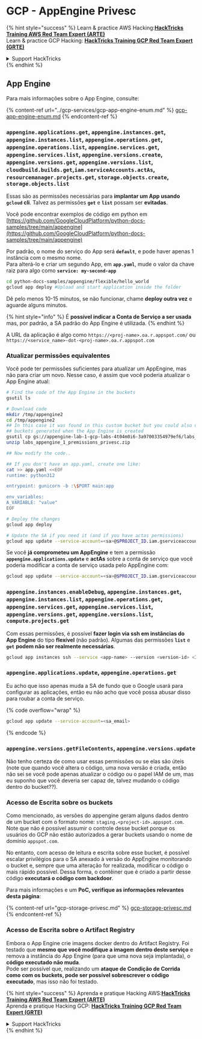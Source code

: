 # GCP - AppEngine Privesc

{% hint style="success" %}
Learn & practice AWS Hacking:<img src="../../../.gitbook/assets/image (1) (1) (1) (1).png" alt="" data-size="line">[**HackTricks Training AWS Red Team Expert (ARTE)**](https://training.hacktricks.xyz/courses/arte)<img src="../../../.gitbook/assets/image (1) (1) (1) (1).png" alt="" data-size="line">\
Learn & practice GCP Hacking: <img src="../../../.gitbook/assets/image (2) (1).png" alt="" data-size="line">[**HackTricks Training GCP Red Team Expert (GRTE)**<img src="../../../.gitbook/assets/image (2) (1).png" alt="" data-size="line">](https://training.hacktricks.xyz/courses/grte)

<details>

<summary>Support HackTricks</summary>

* Check the [**subscription plans**](https://github.com/sponsors/carlospolop)!
* **Join the** 💬 [**Discord group**](https://discord.gg/hRep4RUj7f) or the [**telegram group**](https://t.me/peass) or **follow** us on **Twitter** 🐦 [**@hacktricks\_live**](https://twitter.com/hacktricks_live)**.**
* **Share hacking tricks by submitting PRs to the** [**HackTricks**](https://github.com/carlospolop/hacktricks) and [**HackTricks Cloud**](https://github.com/carlospolop/hacktricks-cloud) github repos.

</details>
{% endhint %}

## App Engine

Para mais informações sobre o App Engine, consulte:

{% content-ref url="../gcp-services/gcp-app-engine-enum.md" %}
[gcp-app-engine-enum.md](../gcp-services/gcp-app-engine-enum.md)
{% endcontent-ref %}

### `appengine.applications.get`, `appengine.instances.get`, `appengine.instances.list`, `appengine.operations.get`, `appengine.operations.list`, `appengine.services.get`, `appengine.services.list`, `appengine.versions.create`, `appengine.versions.get`, `appengine.versions.list`, `cloudbuild.builds.get`,`iam.serviceAccounts.actAs`, `resourcemanager.projects.get`, `storage.objects.create`, `storage.objects.list`

Essas são as permissões necessárias para **implantar um App usando `gcloud` cli**. Talvez as permissões **`get`** e **`list`** possam ser **evitadas**.

Você pode encontrar exemplos de código em python em [https://github.com/GoogleCloudPlatform/python-docs-samples/tree/main/appengine](https://github.com/GoogleCloudPlatform/python-docs-samples/tree/main/appengine)

Por padrão, o nome do serviço do App será **`default`**, e pode haver apenas 1 instância com o mesmo nome.\
Para alterá-lo e criar um segundo App, em **`app.yaml`**, mude o valor da chave raiz para algo como **`service: my-second-app`**
```bash
cd python-docs-samples/appengine/flexible/hello_world
gcloud app deploy #Upload and start application inside the folder
```
Dê pelo menos 10-15 minutos, se não funcionar, chame **deploy outra vez** e aguarde alguns minutos.

{% hint style="info" %}
É **possível indicar a Conta de Serviço a ser usada** mas, por padrão, a SA padrão do App Engine é utilizada.
{% endhint %}

A URL da aplicação é algo como `https://<proj-name>.oa.r.appspot.com/` ou `https://<service_name>-dot-<proj-name>.oa.r.appspot.com`

### Atualizar permissões equivalentes

Você pode ter permissões suficientes para atualizar um AppEngine, mas não para criar um novo. Nesse caso, é assim que você poderia atualizar o App Engine atual:
```bash
# Find the code of the App Engine in the buckets
gsutil ls

# Download code
mkdir /tmp/appengine2
cd /tmp/appengine2
## In this case it was found in this custom bucket but you could also use the
## buckets generated when the App Engine is created
gsutil cp gs://appengine-lab-1-gcp-labs-4t04m0i6-3a97003354979ef6/labs_appengine_1_premissions_privesc.zip .
unzip labs_appengine_1_premissions_privesc.zip

## Now modify the code..

## If you don't have an app.yaml, create one like:
cat >> app.yaml <<EOF
runtime: python312

entrypoint: gunicorn -b :\$PORT main:app

env_variables:
A_VARIABLE: "value"
EOF

# Deploy the changes
gcloud app deploy

# Update the SA if you need it (and if you have actas permissions)
gcloud app update --service-account=<sa>@$PROJECT_ID.iam.gserviceaccount.com
```
Se você **já comprometeu um AppEngine** e tem a permissão **`appengine.applications.update`** e **actAs** sobre a conta de serviço que você poderia modificar a conta de serviço usada pelo AppEngine com:
```bash
gcloud app update --service-account=<sa>@$PROJECT_ID.iam.gserviceaccount.com
```
### `appengine.instances.enableDebug`, `appengine.instances.get`, `appengine.instances.list`, `appengine.operations.get`, `appengine.services.get`, `appengine.services.list`, `appengine.versions.get`, `appengine.versions.list`, `compute.projects.get`

Com essas permissões, é possível **fazer login via ssh em instâncias do App Engine** do tipo **flexível** (não padrão). Algumas das permissões **`list`** e **`get`** **podem não ser realmente necessárias**.
```bash
gcloud app instances ssh --service <app-name> --version <version-id> <ID>
```
### `appengine.applications.update`, `appengine.operations.get`

Eu acho que isso apenas muda a SA de fundo que o Google usará para configurar as aplicações, então eu não acho que você possa abusar disso para roubar a conta de serviço.

{% code overflow="wrap" %}
```bash
gcloud app update --service-account=<sa_email>
```
{% endcode %}

### `appengine.versions.getFileContents`, `appengine.versions.update`

Não tenho certeza de como usar essas permissões ou se elas são úteis (note que quando você altera o código, uma nova versão é criada, então não sei se você pode apenas atualizar o código ou o papel IAM de um, mas eu suponho que você deveria ser capaz de, talvez mudando o código dentro do bucket??).

### Acesso de Escrita sobre os buckets

Como mencionado, as versões do appengine geram alguns dados dentro de um bucket com o formato nome: `staging.<project-id>.appspot.com`. Note que não é possível assumir o controle desse bucket porque os usuários do GCP não estão autorizados a gerar buckets usando o nome de domínio `appspot.com`.

No entanto, com acesso de leitura e escrita sobre esse bucket, é possível escalar privilégios para o SA anexado à versão do AppEngine monitorando o bucket e, sempre que uma alteração for realizada, modificar o código o mais rápido possível. Dessa forma, o contêiner que é criado a partir desse código **executará o código com backdoor**.

Para mais informações e um **PoC, verifique as informações relevantes desta página**:

{% content-ref url="gcp-storage-privesc.md" %}
[gcp-storage-privesc.md](gcp-storage-privesc.md)
{% endcontent-ref %}

### Acesso de Escrita sobre o Artifact Registry

Embora o App Engine crie imagens docker dentro do Artifact Registry. Foi testado que **mesmo que você modifique a imagem dentro deste serviço** e remova a instância do App Engine (para que uma nova seja implantada), o **código executado não muda**.\
Pode ser possível que, realizando um **ataque de Condição de Corrida como com os buckets, pode ser possível sobrescrever o código executado**, mas isso não foi testado.

{% hint style="success" %}
Aprenda e pratique Hacking AWS:<img src="../../../.gitbook/assets/image (1) (1) (1) (1).png" alt="" data-size="line">[**HackTricks Training AWS Red Team Expert (ARTE)**](https://training.hacktricks.xyz/courses/arte)<img src="../../../.gitbook/assets/image (1) (1) (1) (1).png" alt="" data-size="line">\
Aprenda e pratique Hacking GCP: <img src="../../../.gitbook/assets/image (2) (1).png" alt="" data-size="line">[**HackTricks Training GCP Red Team Expert (GRTE)**<img src="../../../.gitbook/assets/image (2) (1).png" alt="" data-size="line">](https://training.hacktricks.xyz/courses/grte)

<details>

<summary>Support HackTricks</summary>

* Confira os [**planos de assinatura**](https://github.com/sponsors/carlospolop)!
* **Junte-se ao** 💬 [**grupo do Discord**](https://discord.gg/hRep4RUj7f) ou ao [**grupo do telegram**](https://t.me/peass) ou **siga**-nos no **Twitter** 🐦 [**@hacktricks\_live**](https://twitter.com/hacktricks_live)**.**
* **Compartilhe truques de hacking enviando PRs para os repositórios do** [**HackTricks**](https://github.com/carlospolop/hacktricks) e [**HackTricks Cloud**](https://github.com/carlospolop/hacktricks-cloud).

</details>
{% endhint %}
